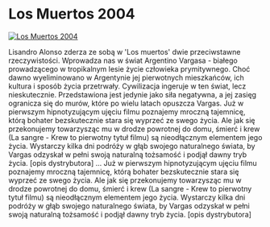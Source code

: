 Los Muertos 2004 
=============
[![Los Muertos 2004 ](http://vidos.pl/images/player.gif)](http://vidos.pl/los-muertos-2004)

 Lisandro Alonso zderza ze sobą w 'Los muertos' dwie przeciwstawne rzeczywistości. Wprowadza nas w świat Argentino Vargasa - białego prowadzącego w tropikalnym lesie życie człowieka prymitywnego. Choć dawno wyeliminowano w Argentynie jej pierwotnych mieszkańców, ich kultura i sposób życia przetrwały. Cywilizacja ingeruje w ten świat, lecz nieskutecznie. Przedstawiona jest jedynie jako siła negatywna, a jej zasięg ogranicza się do murów, które po wielu latach opuszcza Vargas. Już w pierwszym hipnotyzującym ujęciu filmu poznajemy mroczną tajemnicę, którą bohater bezskutecznie stara się wyprzeć ze swego życia. Ale jak się przekonujemy towarzysząc mu w drodze powrotnej do domu, śmierć i krew (La sangre - Krew to pierwotny tytuł filmu) są nieodłącznym elementem jego życia. Wystarczy kilka dni podróży w głąb swojego naturalnego świata, by Vargas odzyskał w pełni swoją naturalną tożsamość i podjął dawny tryb życia. [opis dystrybutora]  ... Już w pierwszym hipnotyzującym ujęciu filmu poznajemy mroczną tajemnicę, którą bohater bezskutecznie stara się wyprzeć ze swego życia. Ale jak się przekonujemy towarzysząc mu w drodze powrotnej do domu, śmierć i krew (La sangre - Krew to pierwotny tytuł filmu) są nieodłącznym elementem jego życia. Wystarczy kilka dni podróży w głąb swojego naturalnego świata, by Vargas odzyskał w pełni swoją naturalną tożsamość i podjął dawny tryb życia. [opis dystrybutora]
